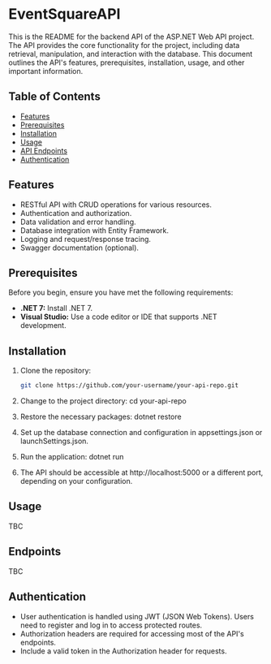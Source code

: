 # EventSquareAPI

This is the README for the backend API of the ASP.NET Web API project. 
The API provides the core functionality for the project, including data retrieval, manipulation, and interaction with the database. 
This document outlines the API's features, prerequisites, installation, usage, and other important information.

## Table of Contents

- [Features](#features)
- [Prerequisites](#prerequisites)
- [Installation](#installation)
- [Usage](#usage)
- [API Endpoints](#api-endpoints)
- [Authentication](#authentication)

## Features

- RESTful API with CRUD operations for various resources.
- Authentication and authorization.
- Data validation and error handling.
- Database integration with Entity Framework.
- Logging and request/response tracing.
- Swagger documentation (optional).

## Prerequisites

Before you begin, ensure you have met the following requirements:

- **.NET 7:** Install .NET 7.
- **Visual Studio:** Use a code editor or IDE that supports .NET development.


## Installation

1. Clone the repository:

	```bash
	git clone https://github.com/your-username/your-api-repo.git
2. Change to the project directory:
	cd your-api-repo

3. Restore the necessary packages:
	dotnet restore

4. Set up the database connection and configuration in appsettings.json or launchSettings.json.

5. Run the application:
	dotnet run

6. The API should be accessible at http://localhost:5000 or a different port, depending on your configuration.

## Usage
TBC

## Endpoints
TBC

## Authentication
- User authentication is handled using JWT (JSON Web Tokens). Users need to register and log in to access protected routes.
- Authorization headers are required for accessing most of the API's endpoints.
- Include a valid token in the Authorization header for requests.

